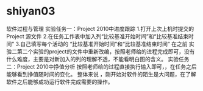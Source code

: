 # shiyan03
软件过程与管理
实验任务一：Project 2010中进度跟踪
1.打开上次上机时提交的Project 源文件
2.在任务工作表中加入列“比较基准开始时间”和“比较基准结束时间”
3.自己填写每个活动的 “比较基准开始时间”和“比较基准结束时间”
在之前 实验二第二个实验的project的文件中重新改编，按照老师给的进程完成即可，没有什么难度，主要是对新加入的列的理解不透，不能看明白图的含义。
实验任务二：Project 2010中挣值分析
按照老师给的过程直接执行输入即可，，在任务之后能够看到挣值随时间的变化。
整体来说 ，刚开始对软件的陌生是大问题，在了解软件之后能够成功运行软件完成需要的操作。
